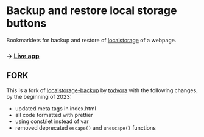 # Backup and restore local storage buttons

Bookmarklets for backup and restore of [localstorage](https://developer.mozilla.org/en-US/docs/Web/API/Storage/LocalStorage) of a webpage.

### → [Live app](https://todvora.github.io/localstorage-backup/)

## FORK

This is a fork of [localstorage-backup](https://github.com/todvora/localstorage-backup) by [todvora](https://github.com/todvora) with the following changes, by the beginning of 2023:

- updated meta tags in index.html
- all code formatted with prettier
- using const/let instead of var
- removed deprecated `escape()` and `unescape()` functions
